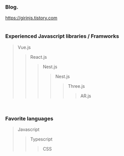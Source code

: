 ### Blog.
https://girinjs.tistory.com <br />
<br />

### Experienced Javascript libraries / Framworks
>	 Vue.js
>	> React.js
>	> > Nest.js
>	> > > Nest.js
>	>	> > > Three.js
>	>	>	> > > AR.js 
<br />

### Favorite languages
>	 Javascript
>	> Typescript
>	> > CSS
<br />

